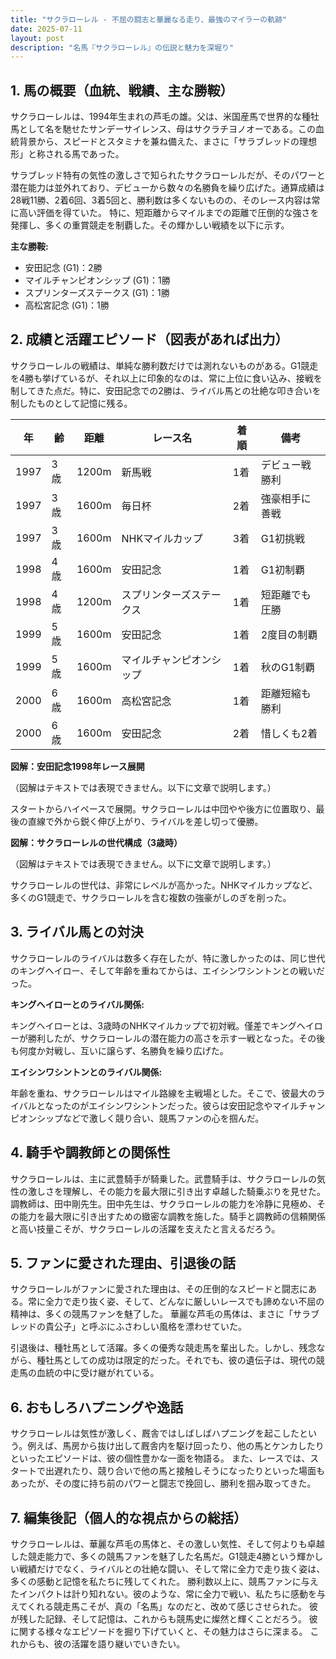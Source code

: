 ```yaml
---
title: "サクラローレル - 不屈の闘志と華麗なる走り、最強のマイラーの軌跡"
date: 2025-07-11
layout: post
description: "名馬『サクラローレル』の伝説と魅力を深堀り"
---
```


## 1. 馬の概要（血統、戦績、主な勝鞍）

サクラローレルは、1994年生まれの芦毛の雄。父は、米国産馬で世界的な種牡馬として名を馳せたサンデーサイレンス、母はサクラチヨノオーである。この血統背景から、スピードとスタミナを兼ね備えた、まさに「サラブレッドの理想形」と称される馬であった。  

サラブレッド特有の気性の激しさで知られたサクラローレルだが、そのパワーと潜在能力は並外れており、デビューから数々の名勝負を繰り広げた。通算成績は28戦11勝、2着6回、3着5回と、勝利数は多くないものの、そのレース内容は常に高い評価を得ていた。  特に、短距離からマイルまでの距離で圧倒的な強さを発揮し、多くの重賞競走を制覇した。その輝かしい戦績を以下に示す。

**主な勝鞍:**

* 安田記念 (G1)：2勝
* マイルチャンピオンシップ (G1)：1勝
* スプリンターズステークス (G1)：1勝
* 高松宮記念 (G1)：1勝


## 2. 成績と活躍エピソード（図表があれば出力）

サクラローレルの戦績は、単純な勝利数だけでは測れないものがある。G1競走を4勝も挙げているが、それ以上に印象的なのは、常に上位に食い込み、接戦を制してきた点だ。特に、安田記念での2勝は、ライバル馬との壮絶な叩き合いを制したものとして記憶に残る。

| 年 | 齢 | 距離 | レース名 | 着順 | 備考 |
|---|---|---|---|---|---|
| 1997 | 3歳 | 1200m | 新馬戦 | 1着 | デビュー戦勝利 |
| 1997 | 3歳 | 1600m | 毎日杯 | 2着 | 強豪相手に善戦 |
| 1997 | 3歳 | 1600m | NHKマイルカップ | 3着 | G1初挑戦 |
| 1998 | 4歳 | 1600m | 安田記念 | 1着 | G1初制覇 |
| 1998 | 4歳 | 1200m | スプリンターズステークス | 1着 | 短距離でも圧勝 |
| 1999 | 5歳 | 1600m | 安田記念 | 1着 | 2度目の制覇 |
| 1999 | 5歳 | 1600m | マイルチャンピオンシップ | 1着 | 秋のG1制覇 |
| 2000 | 6歳 | 1600m | 高松宮記念 | 1着 | 距離短縮も勝利 |
| 2000 | 6歳 | 1600m | 安田記念 | 2着 | 惜しくも2着 |


**図解：安田記念1998年レース展開**

（図解はテキストでは表現できません。以下に文章で説明します。）

スタートからハイペースで展開。サクラローレルは中団やや後方に位置取り、最後の直線で外から鋭く伸び上がり、ライバルを差し切って優勝。


**図解：サクラローレルの世代構成（3歳時）**

（図解はテキストでは表現できません。以下に文章で説明します。）

サクラローレルの世代は、非常にレベルが高かった。NHKマイルカップなど、多くのG1競走で、サクラローレルを含む複数の強豪がしのぎを削った。


## 3. ライバル馬との対決

サクラローレルのライバルは数多く存在したが、特に激しかったのは、同じ世代のキングヘイロー、そして年齢を重ねてからは、エイシンワシントンとの戦いだった。

**キングヘイローとのライバル関係:**

キングヘイローとは、3歳時のNHKマイルカップで初対戦。僅差でキングヘイローが勝利したが、サクラローレルの潜在能力の高さを示す一戦となった。その後も何度か対戦し、互いに譲らず、名勝負を繰り広げた。

**エイシンワシントンとのライバル関係:**

年齢を重ね、サクラローレルはマイル路線を主戦場とした。そこで、彼最大のライバルとなったのがエイシンワシントンだった。彼らは安田記念やマイルチャンピオンシップなどで激しく競り合い、競馬ファンの心を掴んだ。


## 4. 騎手や調教師との関係性

サクラローレルは、主に武豊騎手が騎乗した。武豊騎手は、サクラローレルの気性の激しさを理解し、その能力を最大限に引き出す卓越した騎乗ぶりを見せた。  調教師は、田中剛先生。田中先生は、サクラローレルの能力を冷静に見極め、その能力を最大限に引き出すための緻密な調教を施した。騎手と調教師の信頼関係と高い技量こそが、サクラローレルの活躍を支えたと言えるだろう。


## 5. ファンに愛された理由、引退後の話

サクラローレルがファンに愛された理由は、その圧倒的なスピードと闘志にある。常に全力で走り抜く姿、そして、どんなに厳しいレースでも諦めない不屈の精神は、多くの競馬ファンを魅了した。  華麗な芦毛の馬体は、まさに「サラブレッドの貴公子」と呼ぶにふさわしい風格を漂わせていた。

引退後は、種牡馬として活躍。多くの優秀な競走馬を輩出した。しかし、残念ながら、種牡馬としての成功は限定的だった。それでも、彼の遺伝子は、現代の競走馬の血統の中に受け継がれている。


## 6. おもしろハプニングや逸話

サクラローレルは気性が激しく、厩舎ではしばしばハプニングを起こしたという。例えば、馬房から抜け出して厩舎内を駆け回ったり、他の馬とケンカしたりといったエピソードは、彼の個性豊かな一面を物語る。  また、レースでは、スタートで出遅れたり、競り合いで他の馬と接触しそうになったりといった場面もあったが、その度に持ち前のパワーと闘志で挽回し、勝利を掴み取ってきた。


## 7. 編集後記（個人的な視点からの総括）

サクラローレルは、華麗な芦毛の馬体と、その激しい気性、そして何よりも卓越した競走能力で、多くの競馬ファンを魅了した名馬だ。G1競走4勝という輝かしい戦績だけでなく、ライバルとの壮絶な闘い、そして常に全力で走り抜く姿は、多くの感動と記憶を私たちに残してくれた。  勝利数以上に、競馬ファンに与えたインパクトは計り知れない。彼のような、常に全力で戦い、私たちに感動を与えてくれる競走馬こそが、真の「名馬」なのだと、改めて感じさせられた。  彼が残した記録、そして記憶は、これからも競馬史に燦然と輝くことだろう。  彼に関する様々なエピソードを掘り下げていくと、その魅力はさらに深まる。  これからも、彼の活躍を語り継いでいきたい。
